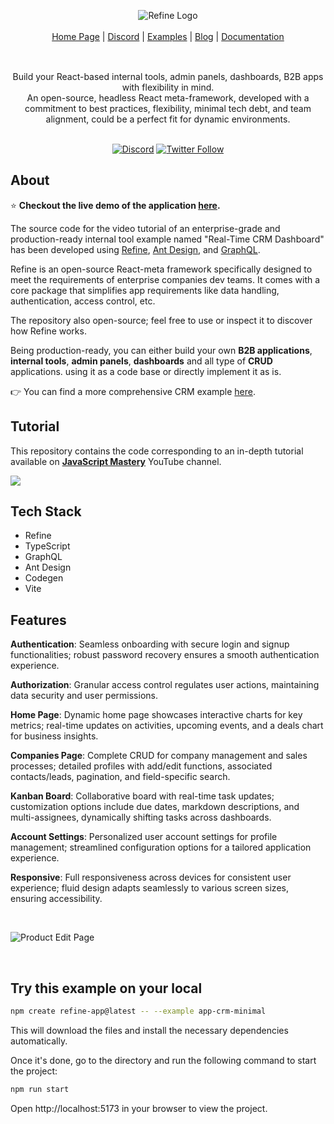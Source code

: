 
<div align="center" style="margin: 30px;">
<img src="https://refine.ams3.cdn.digitaloceanspaces.com/example-readmes/CRM-Minimal/minimal-crm-cover.png" alt="Refine Logo"  />
<br />
<br />

<div align="center">
    <a href="https://refine.dev">Home Page</a> |
    <a href="https://discord.gg/refine">Discord</a> |
    <a href="https://refine.dev/examples/">Examples</a> | 
    <a href="https://refine.dev/blog/">Blog</a> | 
    <a href="https://refine.dev/docs/">Documentation</a>
</div>
</div>

<br />

<div align="center">Build your React-based internal tools, admin panels, dashboards, B2B apps with flexibility in mind.<br>An open-source, headless React meta-framework, developed with a commitment to best practices, flexibility, minimal tech debt, and team alignment, could be a perfect fit for dynamic environments.
<br />
<br />

[![Discord](https://img.shields.io/discord/837692625737613362.svg?label=&logo=discord&logoColor=ffffff&color=7389D8&labelColor=6A7EC2)](https://discord.gg/refine)
[![Twitter Follow](https://img.shields.io/twitter/follow/refine_dev?style=social)](https://twitter.com/refine_dev)



</div>

## About

⭐ **Checkout the live demo of the application [here](https://example.minimal-crm.refine.dev).**

The source code for the video tutorial of an enterprise-grade and production-ready internal tool example named "Real-Time CRM Dashboard" has been developed using [Refine](https://refine.dev/), [Ant Design](https://ant.design/), and [GraphQL](https://graphql.org/).

Refine is an open-source React-meta framework specifically designed to meet the requirements of enterprise companies dev teams. It comes with a core package that simplifies app requirements like data handling, authentication, access control, etc.

The repository also open-source; feel free to use or inspect it to discover how Refine works. 

Being production-ready, you can either build your own **B2B applications**, **internal tools**, **admin panels**, **dashboards** and all type of **CRUD** applications. using it as a code base or directly implement it as is.


👉 You can find a more comprehensive CRM example [here](https://example.crm.refine.dev/).


##  Tutorial

This repository contains the code corresponding to an in-depth tutorial available on  <a href="https://www.youtube.com/@javascriptmastery/videos" target="_blank"><b>JavaScript Mastery</b></a> YouTube channel.

<a href="https://youtu.be/6a3Dz8gwjdg" target="_blank"><img src="https://github.com/sujatagunale/EasyRead/assets/151519281/1736fca5-a031-4854-8c09-bc110e3bc16d" /></a>


## Tech Stack

- Refine
- TypeScript
- GraphQL
- Ant Design
- Codegen
- Vite

## Features


 **Authentication**: Seamless onboarding with secure login and signup functionalities; robust password recovery ensures a smooth authentication experience.

 **Authorization**: Granular access control regulates user actions, maintaining data security and user permissions.

 **Home Page**: Dynamic home page showcases interactive charts for key metrics; real-time updates on activities, upcoming events, and a deals chart for business insights.

 **Companies Page**: Complete CRUD for company management and sales processes; detailed profiles with add/edit functions, associated contacts/leads, pagination, and field-specific search.

 **Kanban Board**: Collaborative board with real-time task updates; customization options include due dates, markdown descriptions, and multi-assignees, dynamically shifting tasks across dashboards.

 **Account Settings**: Personalized user account settings for profile management; streamlined configuration options for a tailored application experience.

 **Responsive**: Full responsiveness across devices for consistent user experience; fluid design adapts seamlessly to various screen sizes, ensuring accessibility.



<br>

![Product Edit Page](https://refine.ams3.cdn.digitaloceanspaces.com/example-readmes/CRM-Minimal/minimal-crm-demo.gif "Product Edit Page")

<br>




## Try this example on your local

```bash
npm create refine-app@latest -- --example app-crm-minimal
```

This will download the files and install the necessary dependencies automatically.

Once it's done, go to the directory and run the following command to start the project:

```bash
npm run start
```

Open http://localhost:5173 in your browser to view the project.
